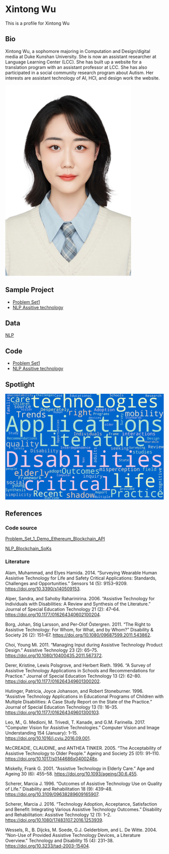 # Xintong Wu
This is a profile for Xintong Wu
## Bio
Xintong Wu, a sophomore majoring in Computation and Design/digital media at Duke Kunshan University. She is now an assistant researcher at Language Learning Center (LCC). She has built up a website for a translation program with an assistant professor at LCC. She has also participated in a social community research program about Autism. Her interests are assistant technology of AI, HCI, and design work the website. 

![image](https://github.com/Rising-Stars-by-Sunshine/stats201-PS1-Xintong/blob/main/image/Xintong_Wu.png)

## Sample Project

+ [Problem Set1](https://github.com/Rising-Stars-by-Sunshine/stats201-PS1-Xintong/blob/main/code/%E2%80%9CXintong_Spring2023_Problem_Set_1_Demo_Ethereum_Blockchain_API_ipynb%E2%80%9D.ipynb)
+ [NLP Assitive technology](https://github.com/Rising-Stars-by-Sunshine/stats201-PS1-Xintong/blob/main/code/%E2%80%9CNLP_Assitive_technology_ipynb%E2%80%9D.ipynb)

## Data
[NLP](https://github.com/Rising-Stars-by-Sunshine/stats201-PS1-Xintong/tree/main/data)

## Code
+ [Problem Set1](https://github.com/Rising-Stars-by-Sunshine/stats201-PS1-Xintong/blob/main/code/%E2%80%9CXintong_Spring2023_Problem_Set_1_Demo_Ethereum_Blockchain_API_ipynb%E2%80%9D.ipynb)
+ [NLP Assitive technology](https://github.com/Rising-Stars-by-Sunshine/stats201-PS1-Xintong/blob/main/code/%E2%80%9CNLP_Assitive_technology_ipynb%E2%80%9D.ipynb)

## Spotlight
![image](https://github.com/Rising-Stars-by-Sunshine/stats201-PS1-Xintong/blob/main/spotlight/title.png)

## References
### Code source
[Problem_Set_1_Demo_Ethereum_Blockchain_API](https://github.com/sunshineluyao/EthereumETL-Instructions/blob/main/Problem_Set_1_Demo_Ethereum_Blockchain_API.ipynb)

[NLP_Blockchain_SoKs](https://github.com/sunshineluyao/design-principle-blockchain/blob/main/code/NLP_Blockchain_SoKs.ipynb)

### Literature

Alam, Muhammad, and Elyes Hamida. 2014. “Surveying Wearable Human Assistive Technology for Life and Safety Critical Applications: Standards, Challenges and Opportunities.” Sensors 14 (5): 9153–9209. https://doi.org/10.3390/s140509153.

Alper, Sandra, and Sahoby Raharinirina. 2006. “Assistive Technology for Individuals with Disabilities: A Review and Synthesis of the Literature.” Journal of Special Education Technology 21 (2): 47–64. https://doi.org/10.1177/016264340602100204.

Borg, Johan, Stig Larsson, and Per‐Olof Östergren. 2011. “The Right to Assistive Technology: For Whom, for What, and by Whom?” Disability & Society 26 (2): 151–67. https://doi.org/10.1080/09687599.2011.543862.

Choi, Young Mi. 2011. “Managing Input during Assistive Technology Product Design.” Assistive Technology 23 (2): 65–75. https://doi.org/10.1080/10400435.2011.567372.

Derer, Kristine, Lewis Polsgrove, and Herbert Rieth. 1996. “A Survey of Assistive Technology Applications in Schools and Recommendations for Practice.” Journal of Special Education Technology 13 (2): 62–80. https://doi.org/10.1177/016264349601300202.

Hutinger, Patricia, Joyce Johanson, and Robert Stoneburner. 1996. “Assistive Technology Applications in Educational Programs of Children with Multiple Disabilities: A Case Study Report on the State of the Practice.” Journal of Special Education Technology 13 (1): 16–35. https://doi.org/10.1177/016264349601300103.

Leo, M., G. Medioni, M. Trivedi, T. Kanade, and G.M. Farinella. 2017. “Computer Vision for Assistive Technologies.” Computer Vision and Image Understanding 154 (January): 1–15. https://doi.org/10.1016/j.cviu.2016.09.001.

McCREADIE, CLAUDINE, and ANTHEA TINKER. 2005. “The Acceptability of Assistive Technology to Older People.” Ageing and Society 25 (01): 91–110. https://doi.org/10.1017/s0144686x0400248x.

Miskelly, Frank G. 2001. “Assistive Technology in Elderly Care.” Age and Ageing 30 (6): 455–58. https://doi.org/10.1093/ageing/30.6.455.

Scherer, Marcia J. 1996. “Outcomes of Assistive Technology Use on Quality of Life.” Disability and Rehabilitation 18 (9): 439–48. https://doi.org/10.3109/09638289609165907.

Scherer, Marcia J. 2016. “Technology Adoption, Acceptance, Satisfaction and Benefit: Integrating Various Assistive Technology Outcomes.” Disability and Rehabilitation: Assistive Technology 12 (1): 1–2. https://doi.org/10.1080/17483107.2016.1253939.

Wessels, R., B. Dijcks, M. Soede, G.J. Gelderblom, and L. De Witte. 2004. “Non-Use of Provided Assistive Technology Devices, a Literature Overview.” Technology and Disability 15 (4): 231–38. https://doi.org/10.3233/tad-2003-15404.
